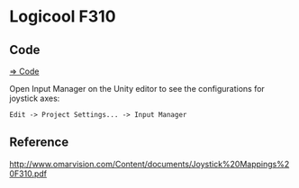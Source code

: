 # Logicool F310

## Code

[=> Code](https://github.com/araobp/unity-excavator/tree/master/GamepadF310)

Open Input Manager on the Unity editor to see the configurations for joystick axes:

```
Edit -> Project Settings... -> Input Manager
```

## Reference

http://www.omarvision.com/Content/documents/Joystick%20Mappings%20F310.pdf

